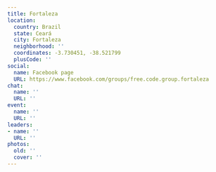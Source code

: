 ```yaml
---
title: Fortaleza
location:
  country: Brazil
  state: Ceará
  city: Fortaleza
  neighborhood: ''
  coordinates: -3.730451, -38.521799
  plusCode: ''
social:
  name: Facebook page
  URL: https://www.facebook.com/groups/free.code.group.fortaleza
chat:
  name: ''
  URL: ''
event:
  name: ''
  URL: ''
leaders:
- name: ''
  URL: ''
photos:
  old: ''
  cover: ''
---
```

